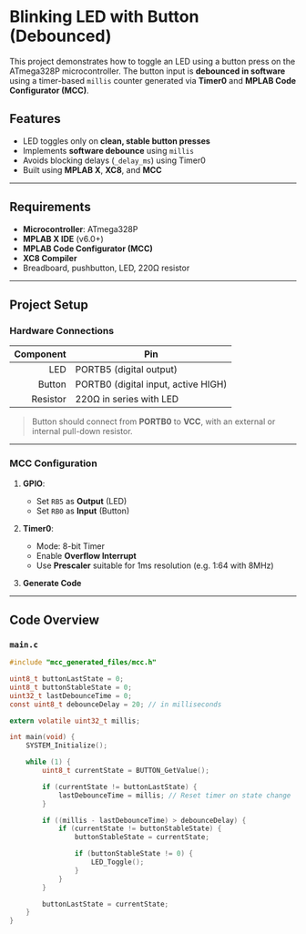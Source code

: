 # Blinking LED with Button (Debounced)

This project demonstrates how to toggle an LED using a button press on the ATmega328P microcontroller. The button input is **debounced in software** using a timer-based `millis` counter generated via **Timer0** and **MPLAB Code Configurator (MCC)**.

##  Features

- LED toggles only on **clean, stable button presses**
- Implements **software debounce** using `millis`
- Avoids blocking delays (`_delay_ms`) using Timer0
- Built using **MPLAB X**, **XC8**, and **MCC**

---

##  Requirements

- **Microcontroller**: ATmega328P
- **MPLAB X IDE** (v6.0+)
- **MPLAB Code Configurator (MCC)**
- **XC8 Compiler**
- Breadboard, pushbutton, LED, 220Ω resistor

---

##  Project Setup

###  Hardware Connections

| Component | Pin               |
|----------:|------------------|
| LED       | PORTB5 (digital output) |
| Button    | PORTB0 (digital input, active HIGH) |
| Resistor  | 220Ω in series with LED |

> Button should connect from **PORTB0** to **VCC**, with an external or internal pull-down resistor.

---

###  MCC Configuration

1. **GPIO**:
   - Set `RB5` as **Output** (LED)
   - Set `RB0` as **Input** (Button)

2. **Timer0**:
   - Mode: 8-bit Timer
   - Enable **Overflow Interrupt**
   - Use **Prescaler** suitable for 1ms resolution (e.g. 1:64 with 8MHz)

3. **Generate Code**

---

##  Code Overview

### `main.c`

```c
#include "mcc_generated_files/mcc.h"

uint8_t buttonLastState = 0;
uint8_t buttonStableState = 0;
uint32_t lastDebounceTime = 0;
const uint8_t debounceDelay = 20; // in milliseconds

extern volatile uint32_t millis;

int main(void) {
    SYSTEM_Initialize();

    while (1) {
        uint8_t currentState = BUTTON_GetValue();

        if (currentState != buttonLastState) {
            lastDebounceTime = millis; // Reset timer on state change
        }

        if ((millis - lastDebounceTime) > debounceDelay) {
            if (currentState != buttonStableState) {
                buttonStableState = currentState;

                if (buttonStableState != 0) {
                    LED_Toggle();
                }
            }
        }

        buttonLastState = currentState;
    }
}
